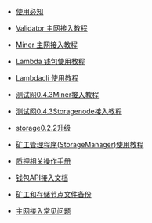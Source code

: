 
- [使用必知](must-known-cn.md)

- [Validator 主网接入教程](./主网接入教程(Validator).md)
- [Miner 主网接入教程](./主网接入流程(Miner).md)
- [Lambda 钱包使用教程](./Lambda钱包使用说明.md)
- [Lambdacli 使用教程](./docs/lambdacli/README.md)
- [测试网0.4.3Miner接入教程](Testnet0.4.3-Miner-guide.md)
- [测试网0.4.3Storagenode接入教程](./Testnet0.4.3-Storagenode-configure.md)
- [storage0.2.2升级](./storage0.2.2-upgrade.md)
- [矿工管理程序(StorageManager)使用教程](./StorageManager-Guide0.1.11.md)
- [质押相关操作手册](./质押相关操作手册.md)
- [钱包API接入文档](./Lambda-Wallet-Interface.md)
- [矿工和存储节点文件备份](./StorageFile-Backup.md)
- [主网接入常见问题](FAQ.md)
